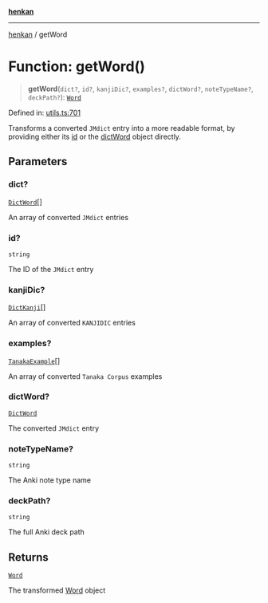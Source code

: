 [**henkan**](../README.md)

***

[henkan](../README.md) / getWord

# Function: getWord()

> **getWord**(`dict?`, `id?`, `kanjiDic?`, `examples?`, `dictWord?`, `noteTypeName?`, `deckPath?`): [`Word`](../interfaces/Word.md)

Defined in: [utils.ts:701](https://github.com/Ronokof/Henkan/blob/2ebb5bac1977f3a31819e77efebc48d02b0a7059/src/utils.ts#L701)

Transforms a converted `JMdict` entry into a more readable format, by providing either its [id](#getword) or the [dictWord](#getword) object directly.

## Parameters

### dict?

[`DictWord`](../interfaces/DictWord.md)[]

An array of converted `JMdict` entries

### id?

`string`

The ID of the `JMdict` entry

### kanjiDic?

[`DictKanji`](../interfaces/DictKanji.md)[]

An array of converted `KANJIDIC` entries

### examples?

[`TanakaExample`](../interfaces/TanakaExample.md)[]

An array of converted `Tanaka Corpus` examples

### dictWord?

[`DictWord`](../interfaces/DictWord.md)

The converted `JMdict` entry

### noteTypeName?

`string`

The Anki note type name

### deckPath?

`string`

The full Anki deck path

## Returns

[`Word`](../interfaces/Word.md)

The transformed [Word](../interfaces/Word.md) object
